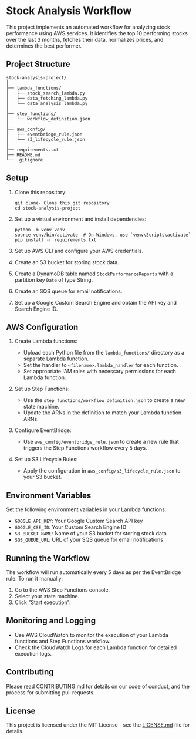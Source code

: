 # Stock Analysis Workflow

This project implements an automated workflow for analyzing stock performance using AWS services. It identifies the top 10 performing stocks over the last 3 months, fetches their data, normalizes prices, and determines the best performer.

## Project Structure

```
stock-analysis-project/
│
├── lambda_functions/
│   ├── stock_search_lambda.py
│   ├── data_fetching_lambda.py
│   └── data_analysis_lambda.py
│
├── step_functions/
│   └── workflow_definition.json
│
├── aws_config/
│   ├── eventbridge_rule.json
│   └── s3_lifecycle_rule.json
│
├── requirements.txt
├── README.md
└── .gitignore
```

## Setup

1. Clone this repository:
   ```
   git clone- Clone this git repository
   cd stock-analysis-project
   ```

2. Set up a virtual environment and install dependencies:
   ```
   python -m venv venv
   source venv/bin/activate  # On Windows, use `venv\Scripts\activate`
   pip install -r requirements.txt
   ```

3. Set up AWS CLI and configure your AWS credentials.

4. Create an S3 bucket for storing stock data.

5. Create a DynamoDB table named `StockPerformanceReports` with a partition key `Date` of type String.

6. Create an SQS queue for email notifications.

7. Set up a Google Custom Search Engine and obtain the API key and Search Engine ID.

## AWS Configuration

1. Create Lambda functions:
   - Upload each Python file from the `lambda_functions/` directory as a separate Lambda function.
   - Set the handler to `<filename>.lambda_handler` for each function.
   - Set appropriate IAM roles with necessary permissions for each Lambda function.

2. Set up Step Functions:
   - Use the `step_functions/workflow_definition.json` to create a new state machine.
   - Update the ARNs in the definition to match your Lambda function ARNs.

3. Configure EventBridge:
   - Use `aws_config/eventbridge_rule.json` to create a new rule that triggers the Step Functions workflow every 5 days.

4. Set up S3 Lifecycle Rules:
   - Apply the configuration in `aws_config/s3_lifecycle_rule.json` to your S3 bucket.

## Environment Variables

Set the following environment variables in your Lambda functions:

- `GOOGLE_API_KEY`: Your Google Custom Search API key
- `GOOGLE_CSE_ID`: Your Custom Search Engine ID
- `S3_BUCKET_NAME`: Name of your S3 bucket for storing stock data
- `SQS_QUEUE_URL`: URL of your SQS queue for email notifications

## Running the Workflow

The workflow will run automatically every 5 days as per the EventBridge rule. To run it manually:

1. Go to the AWS Step Functions console.
2. Select your state machine.
3. Click "Start execution".

## Monitoring and Logging

- Use AWS CloudWatch to monitor the execution of your Lambda functions and Step Functions workflow.
- Check the CloudWatch Logs for each Lambda function for detailed execution logs.

## Contributing

Please read [CONTRIBUTING.md](CONTRIBUTING.md) for details on our code of conduct, and the process for submitting pull requests.

## License

This project is licensed under the MIT License - see the [LICENSE.md](LICENSE.md) file for details.
